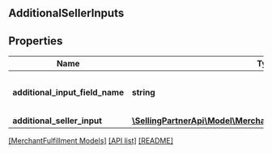 ## AdditionalSellerInputs

## Properties

Name | Type | Description | Notes
------------ | ------------- | ------------- | -------------
**additional_input_field_name** | **string** | The name of the additional input field. |
**additional_seller_input** | [**\SellingPartnerApi\Model\MerchantFulfillment\AdditionalSellerInput**](AdditionalSellerInput.md) |  |

[[MerchantFulfillment Models]](../) [[API list]](../../Api) [[README]](../../../README.md)
